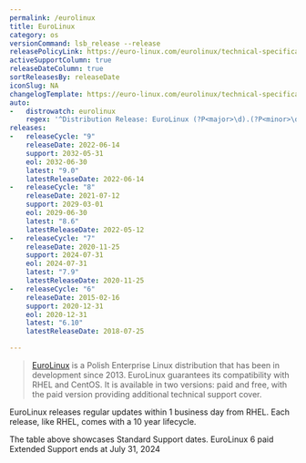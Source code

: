 ```yaml
---
permalink: /eurolinux
title: EuroLinux
category: os
versionCommand: lsb_release --release
releasePolicyLink: https://euro-linux.com/eurolinux/technical-specifications/
activeSupportColumn: true
releaseDateColumn: true
sortReleasesBy: releaseDate
iconSlug: NA
changelogTemplate: https://euro-linux.com/eurolinux/technical-specifications/
auto:
-   distrowatch: eurolinux
    regex: '^Distribution Release: EuroLinux (?P<major>\d).(?P<minor>\d)$'
releases:
-   releaseCycle: "9"
    releaseDate: 2022-06-14
    support: 2032-05-31
    eol: 2032-06-30
    latest: "9.0"
    latestReleaseDate: 2022-06-14
-   releaseCycle: "8"
    releaseDate: 2021-07-12
    support: 2029-03-01
    eol: 2029-06-30
    latest: "8.6"
    latestReleaseDate: 2022-05-12
-   releaseCycle: "7"
    releaseDate: 2020-11-25
    support: 2024-07-31
    eol: 2024-07-31
    latest: "7.9"
    latestReleaseDate: 2020-11-25
-   releaseCycle: "6"
    releaseDate: 2015-02-16
    support: 2020-12-31
    eol: 2020-12-31
    latest: "6.10"
    latestReleaseDate: 2018-07-25

---
```


> [EuroLinux](https://euro-linux.com) is a Polish Enterprise Linux distribution that has been in development since 2013. EuroLinux guarantees its compatibility with RHEL and CentOS. It is available in two versions: paid and free, with the paid version providing additional technical support cover.

EuroLinux releases regular updates within 1 business day from RHEL. Each release, like RHEL, comes with a 10 year lifecycle.

The table above showcases Standard Support dates. EuroLinux 6 paid Extended Support ends at July 31, 2024
